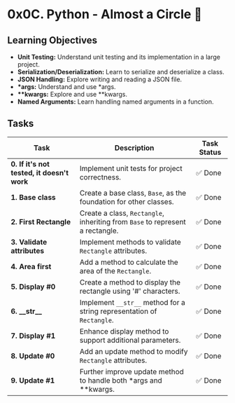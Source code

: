 # 0x0C. Python - Almost a Circle :snake:

## Learning Objectives

- **Unit Testing:** Understand unit testing and its implementation in a large project.
- **Serialization/Deserialization:** Learn to serialize and deserialize a class.
- **JSON Handling:** Explore writing and reading a JSON file.
- **\*args:** Understand and use \*args.
- **\*\*kwargs:** Explore and use \*\*kwargs.
- **Named Arguments:** Learn handling named arguments in a function.

## Tasks

| Task | Description | Task Status |
|------|-------------|-------------|
| **0. If it's not tested, it doesn't work** | Implement unit tests for project correctness. | :white_check_mark: Done |
| **1. Base class** | Create a base class, `Base`, as the foundation for other classes. | :white_check_mark: Done |
| **2. First Rectangle** | Create a class, `Rectangle`, inheriting from `Base` to represent a rectangle. | :white_check_mark: Done |
| **3. Validate attributes** | Implement methods to validate `Rectangle` attributes. | :white_check_mark: Done |
| **4. Area first** | Add a method to calculate the area of the `Rectangle`. | :white_check_mark: Done |
| **5. Display #0** | Create a method to display the rectangle using '#' characters. | :white_check_mark: Done |
| **6. \_\_str\_\_** | Implement `__str__` method for a string representation of `Rectangle`. | :white_check_mark: Done |
| **7. Display #1** | Enhance display method to support additional parameters. | :white_check_mark: Done |
| **8. Update #0** | Add an update method to modify `Rectangle` attributes. | :white_check_mark: Done |
| **9. Update #1** | Further improve update method to handle both \*args and \*\*kwargs. | :white_check_mark: Done |

